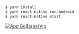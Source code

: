
```sh
$ yarn install
$ yarn react-native run-android
$ yarn react-native start
```

[![App GoBarberVip](https://build.appcenter.ms/v0.1/apps/151a5370-d21a-4ec0-bdc9-bc02146f92d7/branches/staging/badge)](https://build.appcenter.ms/v0.1/apps/151a5370-d21a-4ec0-bdc9-bc02146f92d7/branches/staging/badge)
